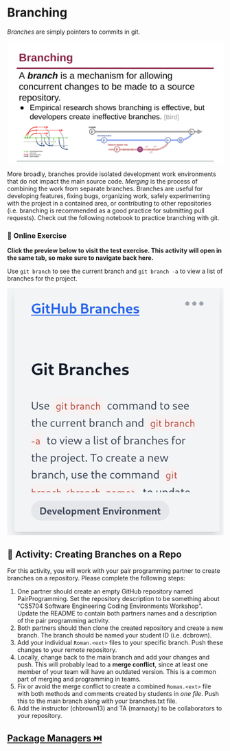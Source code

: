# Branching

_Branches_ are simply pointers to commits in git.

![git-branches](resources/imgs/branch.png)

More broadly, branches provide isolated development work environments that do not impact the main source code. _Merging_ is the process of combining the work from separate branches. Branches are useful for developing features, fixing bugs, organizing work, safely experimenting with the project in a contained area, or contributing to other repositories (i.e. branching is recommended as a good practice for submitting pull requests). Check out the following notebook to practice branching with git.

### 📒 Online Exercise

__Click the preview below to visit the test exercise. This activity will open in the same tab, so make sure to navigate back here.__

Use `git branch` to see the current branch and `git branch -a` to view a list of branches for the project.

<a href="https://devops.docable.cloud/dcbrown/v/620eaffaa42d528cf971545e">
<img src="resources/imgs/branch-preview.png">
</a>

## 📝 Activity: Creating Branches on a Repo

For this activity, you will work with your pair programming partner to create branches on a repository. Please complete the following steps:

1. One partner should create an empty GitHub repository named PairProgramming. Set the repository description to be something about "CS5704 Software Engineering Coding Environments Workshop". Update the README to contain both partners names and a description of the pair programming activity.
2. Both partners should then clone the created repository and create a new branch. The branch should be named your student ID (i.e. dcbrown).
3. Add your individual `Roman.<ext>` files to your specific branch. Push these changes to your remote repository.
4. Locally, change back to the main branch and add your changes and push. This will probably lead to a **merge conflict**, since at least one member of your team will have an outdated version. This is a common part of merging and programming in teams.
5. Fix or avoid the merge conflict to create a combined `Roman.<ext>` file with both methods and comments created by students in _one file_. Push this to the main branch along with your branches.txt file.
6. Add the instructor (chbrown13) and TA (marnaoty) to be collaborators to your repository.


## [Package Managers ⏭️](Install.md)